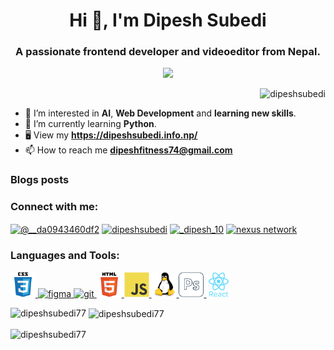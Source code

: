 <h1 align="center">Hi 👋, I'm Dipesh Subedi</h1>
<h3 align="center">A passionate frontend developer and videoeditor from Nepal.</h3>

<p align="center">
  <a href="https://github.com/dipeshsubedi77"><img src="/github.jpeg"size=21&center=true&vCenter=true&width=760&height=45&lines=A+Computer+Science+Student+Videoeditor+contentcreator"></a>
</p>


<p align="right"> <img src="" alt="dipeshsubedi" /> </p>

- 👀 I’m interested in **AI**, **Web Development** and **learning new skills**.
- 🌱 I’m currently learning **Python**.
- 🖥️ View my **https://dipeshsubedi.info.np/**
- 📫 How to reach me **dipeshfitness74@gmail.com**

### Blogs posts
<!-- BLOG-POST-LIST:START -->
<!-- BLOG-POST-LIST:END -->

<h3 align="left">Connect with me:</h3>
<p align="left">
<a href="https://dev.to/@__da0943460df2" target="blank"><img align="center" src="https://raw.githubusercontent.com/rahuldkjain/github-profile-readme-generator/master/src/images/icons/Social/devto.svg" alt="@__da0943460df2" height="30" width="40" /></a>
<a href="https://linkedin.com/in/dipeshsubedi" target="blank"><img align="center" src="https://raw.githubusercontent.com/rahuldkjain/github-profile-readme-generator/master/src/images/icons/Social/linked-in-alt.svg" alt="dipeshsubedi" height="30" width="40" /></a>
<a href="https://instagram.com/_dipesh_10" target="blank"><img align="center" src="https://raw.githubusercontent.com/rahuldkjain/github-profile-readme-generator/master/src/images/icons/Social/instagram.svg" alt="_dipesh_10" height="30" width="40" /></a>
<a href="https://www.youtube.com/c/nexus network" target="blank"><img align="center" src="https://raw.githubusercontent.com/rahuldkjain/github-profile-readme-generator/master/src/images/icons/Social/youtube.svg" alt="nexus network" height="30" width="40" /></a>
</p>

<h3 align="left">Languages and Tools:</h3>
<p align="left"> <a href="https://www.w3schools.com/css/" target="_blank" rel="noreferrer"> <img src="https://raw.githubusercontent.com/devicons/devicon/master/icons/css3/css3-original-wordmark.svg" alt="css3" width="40" height="40"/> </a> <a href="https://www.figma.com/" target="_blank" rel="noreferrer"> <img src="https://www.vectorlogo.zone/logos/figma/figma-icon.svg" alt="figma" width="40" height="40"/> </a> <a href="https://git-scm.com/" target="_blank" rel="noreferrer"> <img src="https://www.vectorlogo.zone/logos/git-scm/git-scm-icon.svg" alt="git" width="40" height="40"/> </a> <a href="https://www.w3.org/html/" target="_blank" rel="noreferrer"> <img src="https://raw.githubusercontent.com/devicons/devicon/master/icons/html5/html5-original-wordmark.svg" alt="html5" width="40" height="40"/> </a> <a href="https://developer.mozilla.org/en-US/docs/Web/JavaScript" target="_blank" rel="noreferrer"> <img src="https://raw.githubusercontent.com/devicons/devicon/master/icons/javascript/javascript-original.svg" alt="javascript" width="40" height="40"/> </a> <a href="https://www.linux.org/" target="_blank" rel="noreferrer"> <img src="https://raw.githubusercontent.com/devicons/devicon/master/icons/linux/linux-original.svg" alt="linux" width="40" height="40"/> </a> <a href="https://www.photoshop.com/en" target="_blank" rel="noreferrer"> <img src="https://raw.githubusercontent.com/devicons/devicon/master/icons/photoshop/photoshop-line.svg" alt="photoshop" width="40" height="40"/> </a> <a href="https://reactjs.org/" target="_blank" rel="noreferrer"> <img src="https://raw.githubusercontent.com/devicons/devicon/master/icons/react/react-original-wordmark.svg" alt="react" width="40" height="40"/> </a> </p>

<p><img align="left" src="https://github-readme-stats.vercel.app/api/top-langs?username=dipeshsubedi77&show_icons=true&locale=en&layout=compact" alt="dipeshsubedi77" /></p>

<p>&nbsp;<img align="center" src="https://github-readme-stats.vercel.app/api?username=dipeshsubedi77&show_icons=true&locale=en" alt="dipeshsubedi77" /></p>

<p><img align="center" src="https://github-readme-streak-stats.herokuapp.com/?user=dipeshsubedi11&" alt="dipeshsubedi77" /></p>


